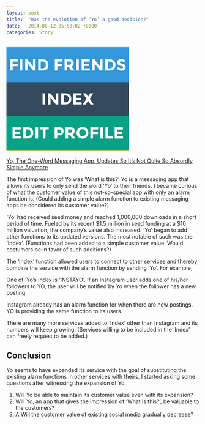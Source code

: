 ```yaml
---
layout: post
title:  "Was the evolution of ‘Yo’ a good decision?"
date:   2014-08-12 05:50:02 +0000
categories: Story
---
```


![](/assets/yo.png)

[Yo, The One-Word Messaging App, Updates So It’s Not Quite So Absurdly Simple Anymore](http://techcrunch.com/2014/08/12/yo-grows-up/)

The first impression of Yo was ‘What is this?’ Yo is a messaging app that allows its users to only send the word ‘Yo’ to their friends. I became curious of what the customer value of this not-so-special app with only an alarm function is. (Could adding a simple alarm function to existing messaging apps be considered its customer value?)

‘Yo’ had received seed money and reached 1,000,000 downloads in a short period of time. Fueled by its recent $1.5 million in seed funding at a $10 million valuation, the company’s value also increased. ‘Yo’ began to add other functions to its updated versions. The most notable of such was the ‘Index’. (Functions had been added to a simple customer value. Would costumers be in favor of such additions?)

The ‘Index’ function allowed users to connect to other services and thereby combine the service with the alarm function by sending ‘Yo’. For example,

One of ‘Yo’s Index is ‘INSTAYO’. If an Instagram user adds one of his/her followers to YO, the user will be notified by Yo when the follower has a new posting.

Instagram already has an alarm function for when there are new postings. YO is providing the same function to its users.

There are many more services added to ‘Index’ other than Instagram and its numbers will keep growing. (Services willing to be included in the ‘Index’ can freely request to be added.)

## Conclusion

Yo seems to have expanded its service with the goal of substituting the existing alarm functions in other services with theirs. I started asking some questions after witnessing the expansion of Yo.

1. Will Yo be able to maintain its customer value even with its expansion?
2. Will Yo, an app that gives the impression of ‘What is this?’, be valuable to the customers?
3. A Will the customer value of existing social media gradually decrease?
